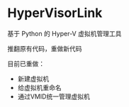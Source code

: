 # HyperVisorLink
基于 Python 的 Hyper-V 虚拟机管理工具

推翻原有代码，重做新代码

目前已重做：
- 新建虚拟机
- 给虚拟机重命名
- 通过VMID统一管理虚拟机
